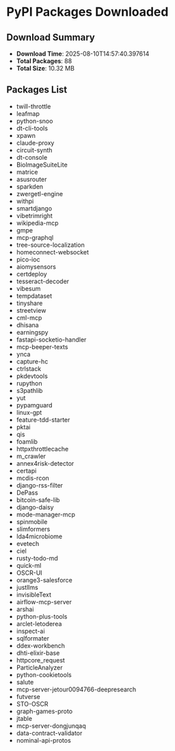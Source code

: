 # PyPI Packages Downloaded

## Download Summary
- **Download Time**: 2025-08-10T14:57:40.397614
- **Total Packages**: 88
- **Total Size**: 10.32 MB

## Packages List
- twill-throttle
- leafmap
- python-snoo
- dt-cli-tools
- xpawn
- claude-proxy
- circuit-synth
- dt-console
- BioImageSuiteLite
- matrice
- asusrouter
- sparkden
- zwergetl-engine
- withpi
- smartdjango
- vibetrimright
- wikipedia-mcp
- gmpe
- mcp-graphql
- tree-source-localization
- homeconnect-websocket
- pico-ioc
- aiomysensors
- certdeploy
- tesseract-decoder
- vibesum
- tempdataset
- tinyshare
- streetview
- cml-mcp
- dhisana
- earningspy
- fastapi-socketio-handler
- mcp-beeper-texts
- ynca
- capture-hc
- ctrlstack
- pkdevtools
- rupython
- s3pathlib
- yut
- pypamguard
- linux-gpt
- feature-tdd-starter
- pktai
- qis
- foamlib
- httpxthrottlecache
- m_crawler
- annex4risk-detector
- certapi
- mcdis-rcon
- django-rss-filter
- DePass
- bitcoin-safe-lib
- django-daisy
- mode-manager-mcp
- spinmobile
- slimformers
- lda4microbiome
- evetech
- ciel
- rusty-todo-md
- quick-ml
- OSCR-UI
- orange3-salesforce
- justllms
- invisibleText
- airflow-mcp-server
- arshai
- python-plus-tools
- arclet-letoderea
- inspect-ai
- sqlformater
- ddex-workbench
- dhti-elixir-base
- httpcore_request
- ParticleAnalyzer
- python-cookietools
- salute
- mcp-server-jetour0094766-deepresearch
- futverse
- STO-OSCR
- graph-games-proto
- jtable
- mcp-server-dongjunqaq
- data-contract-validator
- nominal-api-protos
